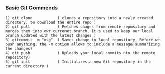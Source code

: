 

### Basic Git Commends

    1) git clone           ( clones a repository into a newly created directory. to download the entire repo )
    2) git pull            ( Fetches chages from remote repository and merges them into owr currenet branch, It's used to keep our local branch updated with the latest changes )
    3) gitcommit -m "msg"  ( Saves change in local repository, Before we push anything, the -m option allows to include a message summarizing the changes)
    4) git push            ( Uploads your local commits nto the remote repository)
    5) git init            ( Initializes a new Git repository in the current directory )
    
